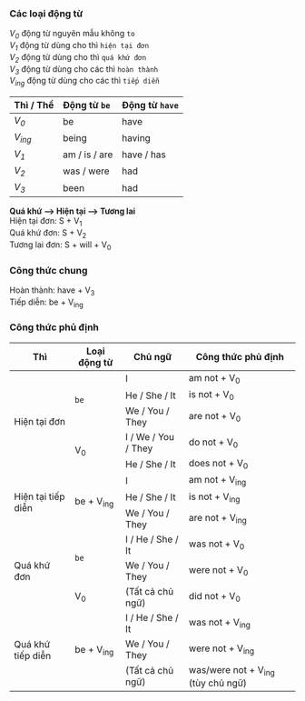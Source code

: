 ### Các loại động từ
*V<sub>0</sub>* động từ nguyên mẫu không `to`  
*V<sub>1</sub>* động từ dùng cho thì `hiện tại đơn`  
*V<sub>2</sub>* động từ dùng cho thì `quá khứ đơn`  
*V<sub>3</sub>* động từ dùng cho các thì `hoàn thành`  
*V<sub>ing</sub>* động từ dùng cho các thì `tiếp diễn`  

| Thì / Thể         | Động từ `be`   | Động từ `have`  |
|:------------------|:---------------|:----------------|
| *V<sub>0</sub>*   | be             | have            |
| *V<sub>ing</sub>* | being          | having          |
| *V<sub>1</sub>*   | am / is / are  | have / has      |
| *V<sub>2</sub>*   | was / were     | had             |
| *V<sub>3</sub>*   | been           | had             |

**Quá khứ ⟶ Hiện tại ⟶ Tương lai**  
Hiện tại đơn: S + V<sub>1</sub>  
Quá khứ đơn: S + V<sub>2</sub>  
Tương lai đơn: S + will + V<sub>0</sub>  

### Công thức chung
Hoàn thành: have + V<sub>3</sub>  
Tiếp diễn: be + V<sub>ing</sub>

### Công thức phủ định

[//]: # (<table>)

[//]: # (  <thead>)

[//]: # (    <tr>)

[//]: # (      <th>Thì</th>)

[//]: # (      <th>Loại động từ</th>)

[//]: # (      <th>Chủ ngữ</th>)

[//]: # (      <th>Công thức phủ định</th>)

[//]: # (    </tr>)

[//]: # (  </thead>)

[//]: # (  <tbody>)

[//]: # (    <tr>)

[//]: # (      <td rowspan="5">Hiện tại đơn</td>)

[//]: # (      <td rowspan="3"><code>be</code></td>)

[//]: # (      <td>I</td>)

[//]: # (      <td>am not + V<sub>0</sub></td>)

[//]: # (    </tr>)

[//]: # (    <tr>)

[//]: # (      <td>He / She / It</td>)

[//]: # (      <td>is not + V<sub>0</sub></td>)

[//]: # (    </tr>)

[//]: # (    <tr>)

[//]: # (      <td>We / You / They</td>)

[//]: # (      <td>are not + V<sub>0</sub></td>)

[//]: # (    </tr>)

[//]: # (    <tr>)

[//]: # (      <td rowspan="2">V<sub>0</sub></td>)

[//]: # (      <td>I / We / You / They</td>)

[//]: # (      <td>do not + V<sub>0</sub></td>)

[//]: # (    </tr>)

[//]: # (    <tr>)

[//]: # (      <td>He / She / It</td>)

[//]: # (      <td>does not + V<sub>0</sub></td>)

[//]: # (    </tr>)

[//]: # (    <tr>)

[//]: # (      <td rowspan="3">Quá khứ đơn</td>)

[//]: # (      <td rowspan="2"><code>be</code></td>)

[//]: # (      <td>I / He / She / It</td>)

[//]: # (      <td>was not + V<sub>0</sub></td>)

[//]: # (    </tr>)

[//]: # (    <tr>)

[//]: # (      <td>We / You / They</td>)

[//]: # (      <td>were not + V<sub>0</sub></td>)

[//]: # (    </tr>)

[//]: # (    <tr>)

[//]: # (      <td>V<sub>0</sub></td>)

[//]: # (      <td>&#40;Tất cả chủ ngữ&#41;</td>)

[//]: # (      <td>did not + V<sub>0</sub></td>)

[//]: # (    </tr>)

[//]: # (  </tbody>)

[//]: # (</table>)

<table>
  <thead>
    <tr>
      <th>Thì</th>
      <th>Loại động từ</th>
      <th>Chủ ngữ</th>
      <th>Công thức phủ định</th>
    </tr>
  </thead>
  <tbody>
    <tr>
      <td rowspan="5">Hiện tại đơn</td>
      <td rowspan="3"><code>be</code></td>
      <td>I</td>
      <td>am not + V<sub>0</sub></td>
    </tr>
    <tr>
      <td>He / She / It</td>
      <td>is not + V<sub>0</sub></td>
    </tr>
    <tr>
      <td>We / You / They</td>
      <td>are not + V<sub>0</sub></td>
    </tr>
    <tr>
      <td rowspan="2">V<sub>0</sub></td>
      <td>I / We / You / They</td>
      <td>do not + V<sub>0</sub></td>
    </tr>
    <tr>
      <td>He / She / It</td>
      <td>does not + V<sub>0</sub></td>
    </tr>
    <tr>
      <td rowspan="3">Hiện tại tiếp diễn</td>
      <td rowspan="3">be + V<sub>ing</sub></td>
      <td>I</td>
      <td>am not + V<sub>ing</sub></td>
    </tr>
    <tr>
      <td>He / She / It</td>
      <td>is not + V<sub>ing</sub></td>
    </tr>
    <tr>
      <td>We / You / They</td>
      <td>are not + V<sub>ing</sub></td>
    </tr>
    <tr>
      <td rowspan="3">Quá khứ đơn</td>
      <td rowspan="2"><code>be</code></td>
      <td>I / He / She / It</td>
      <td>was not + V<sub>0</sub></td>
    </tr>
    <tr>
      <td>We / You / They</td>
      <td>were not + V<sub>0</sub></td>
    </tr>
    <tr>
      <td>V<sub>0</sub></td>
      <td>(Tất cả chủ ngữ)</td>
      <td>did not + V<sub>0</sub></td>
    </tr>
    <tr>
      <td rowspan="3">Quá khứ tiếp diễn</td>
      <td rowspan="3">be + V<sub>ing</sub></td>
      <td>I / He / She / It</td>
      <td>was not + V<sub>ing</sub></td>
    </tr>
    <tr>
      <td>We / You / They</td>
      <td>were not + V<sub>ing</sub></td>
    </tr>
    <tr>
      <td>(Tất cả chủ ngữ)</td>
      <td>was/were not + V<sub>ing</sub> (tùy chủ ngữ)</td>
    </tr>
  </tbody>
</table>
